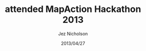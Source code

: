 ---
title: attended MapAction Hackathon 2013
date: 2013/04/27
tags: [events,geo]
author: Jez Nicholson
---